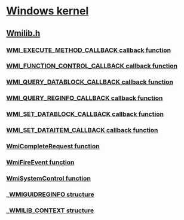 # [Windows kernel](../_kernel/index.md)
## [Wmilib.h](index.md)
### [WMI_EXECUTE_METHOD_CALLBACK callback function](../wmilib/nc-wmilib-wmi_execute_method_callback.md)
### [WMI_FUNCTION_CONTROL_CALLBACK callback function](../wmilib/nc-wmilib-wmi_function_control_callback.md)
### [WMI_QUERY_DATABLOCK_CALLBACK callback function](../wmilib/nc-wmilib-wmi_query_datablock_callback.md)
### [WMI_QUERY_REGINFO_CALLBACK callback function](../wmilib/nc-wmilib-wmi_query_reginfo_callback.md)
### [WMI_SET_DATABLOCK_CALLBACK callback function](../wmilib/nc-wmilib-wmi_set_datablock_callback.md)
### [WMI_SET_DATAITEM_CALLBACK callback function](../wmilib/nc-wmilib-wmi_set_dataitem_callback.md)
### [WmiCompleteRequest function](../wmilib/nf-wmilib-wmicompleterequest.md)
### [WmiFireEvent function](../wmilib/nf-wmilib-wmifireevent.md)
### [WmiSystemControl function](../wmilib/nf-wmilib-wmisystemcontrol.md)
### [_WMIGUIDREGINFO structure](../wmilib/ns-wmilib-_wmiguidreginfo.md)
### [_WMILIB_CONTEXT structure](../wmilib/ns-wmilib-_wmilib_context.md)
